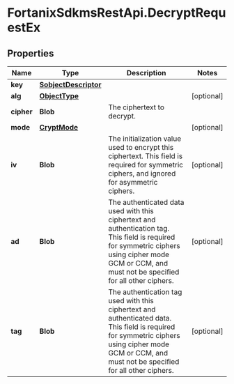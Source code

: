 # FortanixSdkmsRestApi.DecryptRequestEx

## Properties
Name | Type | Description | Notes
------------ | ------------- | ------------- | -------------
**key** | [**SobjectDescriptor**](SobjectDescriptor.md) |  | 
**alg** | [**ObjectType**](ObjectType.md) |  | [optional] 
**cipher** | **Blob** | The ciphertext to decrypt. | 
**mode** | [**CryptMode**](CryptMode.md) |  | [optional] 
**iv** | **Blob** | The initialization value used to encrypt this ciphertext. This field is required for symmetric ciphers, and ignored for asymmetric ciphers.  | [optional] 
**ad** | **Blob** | The authenticated data used with this ciphertext and authentication tag. This field is required for symmetric ciphers using cipher mode GCM or CCM, and must not be specified for all other ciphers.  | [optional] 
**tag** | **Blob** | The authentication tag used with this ciphertext and authenticated data. This field is required for symmetric ciphers using cipher mode GCM or CCM, and must not be specified for all other ciphers.  | [optional] 


